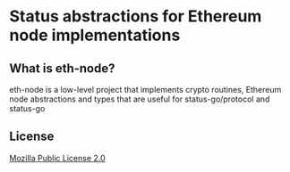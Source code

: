 # Status abstractions for Ethereum node implementations

## What is eth-node?

eth-node is a low-level project that implements crypto routines, Ethereum node abstractions and types that are useful for status-go/protocol and status-go

## License

[Mozilla Public License 2.0](https://github.com/status-im/status-go/blob/develop/LICENSE.md)
